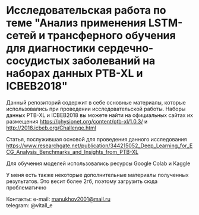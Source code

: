 # Исследовательская работа по теме "Анализ применения LSTM-сетей и трансферного обучения для диагностики сердечно-сосудистых заболеваний на наборах данных PTB-XL и ICBEB2018"

Данный репозиторий содержит в себе основные материалы, которые использовались при проведении исследовательской работы. Наборы данных PTB-XL и ICBEB2018 вы можете найти на официальных сайтах их размещения https://physionet.org/content/ptb-xl/1.0.3/ и http://2018.icbeb.org/Challenge.html

Статья, послужившая основой для проведения данного исследования https://www.researchgate.net/publication/344215052_Deep_Learning_for_ECG_Analysis_Benchmarks_and_Insights_from_PTB-XL

Для обучения моделей использовались ресурсы Google Colab и Kaggle

У меня есть также некоторые дополнительные материалы полученных результатов. Это весит более 2гб, поэтому загрузить сюда проблематично

Контакты:
e-mail: manukhov2001@mail.ru  
telegram: @vitall_e